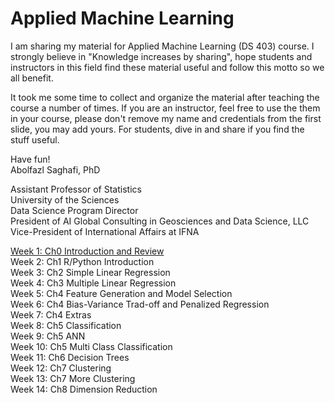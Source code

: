 # Applied Machine Learning

I am sharing my material for Applied Machine Learning (DS 403) course. I strongly believe in "Knowledge increases by sharing", hope students and instructors in this field find these material useful and follow this motto so we all benefit.

It took me some time to collect and organize the material after teaching the course a number of times. If you are an instructor, feel free to use the them in your course, please don't remove my name and credentials from the first slide, you may add yours. For students, dive in and share if you find the stuff useful.

Have fun!  
Abolfazl Saghafi, PhD

Assistant Professor of Statistics  
University of the Sciences  
Data Science Program Director  
President of AI Global Consulting in Geosciences and Data Science, LLC  
Vice-President of International Affairs at IFNA  

[Week 1: Ch0 Introduction and Review](https://github.com/asaghafi/applied_machine_learning/blob/master/Ch0%20Introduction%20and%20Review.pptx?raw=true)  
Week 2: Ch1 R/Python Introduction  
Week 3: Ch2 Simple Linear Regression  
Week 4: Ch3 Multiple Linear Regression  
Week 5: Ch4 Feature Generation and Model Selection  
Week 6: Ch4 Bias-Variance Trad-off and Penalized Regression  
Week 7: Ch4 Extras  
Week 8: Ch5 Classification  
Week 9: Ch5 ANN  
Week 10: Ch5 Multi Class Classification  
Week 11: Ch6 Decision Trees  
Week 12: Ch7 Clustering  
Week 13: Ch7 More Clustering  
Week 14: Ch8 Dimension Reduction  
